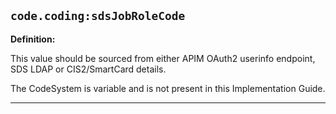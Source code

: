 ## `code.coding:sdsJobRoleCode`

<b>Definition:</b>

This value should be sourced from either APIM OAuth2 userinfo endpoint, SDS LDAP or CIS2/SmartCard details.

The CodeSystem is variable and is not present in this Implementation Guide.

---

